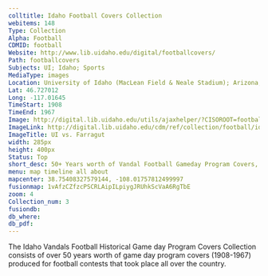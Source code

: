 ```yaml
---
colltitle: Idaho Football Covers Collection
webitems: 148
Type: Collection
Alpha: Football
CDMID: football
Website: http://www.lib.uidaho.edu/digital/footballcovers/
Path: footballcovers
Subjects: UI; Idaho; Sports
MediaType: images
Location: University of Idaho (MacLean Field & Neale Stadium); Arizona; California; Montana; West Point (New York); North Dakota; Oregon; Utah; WSU & UW (Washington)
Lat: 46.727012
Long: -117.01645
TimeStart: 1908
TimeEnd: 1967
Image: http://digital.lib.uidaho.edu/utils/ajaxhelper/?CISOROOT=football&CISOPTR=60&action=2&DMSCALE=25&DMWIDTH=290&DMHEIGHT=407&DMX=0&DMY=0&DMTEXT=&DMROTATE=0
ImageLink: http://digital.lib.uidaho.edu/cdm/ref/collection/football/id/60
ImageTitle: UI vs. Farragut
width: 285px
height: 400px
Status: Top
short_desc: 50+ Years worth of Vandal Football Gameday Program Covers, 1908 - 1967 
menu: map timeline all about
mapcenter: 38.75408327579144, -108.01757812499997
fusionmap: 1vAfzCZfzcPSCRLAipILpiygJRUhkScVaA6RgTbE
zoom: 4
Collection_num: 3
fusiondb: 
db_where: 
db_pdf: 
---
```

The Idaho Vandals Football Historical Game day Program Covers Collection consists of over 50 years worth of game day program covers (1908-1967) produced for football contests that took place all over the country.